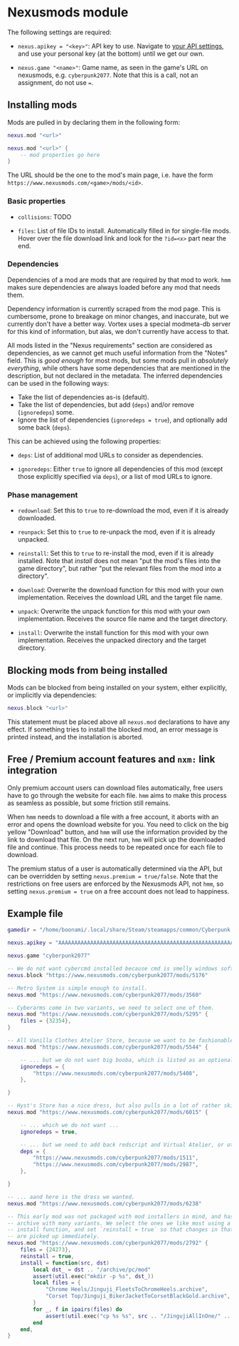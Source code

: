 # Nexusmods module

The following settings are required:

- `nexus.apikey = "<key>"`: API key to use.
  Navigate to [your API settings](https://www.nexusmods.com/users/myaccount?tab=api), and use your personal key (at the bottom) until we get our own.

- `nexus.game "<name>"`:
  Game name, as seen in the game's URL on nexusmods, e.g. `cyberpunk2077`.
  Note that this is a call, not an assignment, do not use `=`.

## Installing mods

Mods are pulled in by declaring them in the following form:

```lua
nexus.mod "<url>"

nexus.mod "<url>" {
    -- mod properties go here
}
```

The URL should be the one to the mod's main page, i.e. have the form `https://www.nexusmods.com/<game>/mods/<id>`.

### Basic properties

- `collisions`: TODO

- `files`: List of file IDs to install.
  Automatically filled in for single-file mods.
  Hover over the file download link and look for the `?id=<x>` part near the end.

### Dependencies

Dependencies of a mod are mods that are required by that mod to work.
`hmm` makes sure dependencies are always loaded before any mod that needs them.

Dependency information is currently scraped from the mod page.
This is cumbersome, prone to breakage on minor changes, and inaccurate, but we currently don't have a better way.
Vortex uses a special modmeta-db server for this kind of information, but alas, we don't currently have access to that.

All mods listed in the "Nexus requirements" section are considered as dependencies, as we cannot get much useful information from the "Notes" field.
This is *good enough* for most mods, but some mods pull in *absolutely everything*, while others have some dependencies that are mentioned in the description, but not declared in the metadata.
The inferred dependencies can be used in the following ways:

- Take the list of dependencies as-is (default).
- Take the list of dependencies, but add (`deps`) and/or remove (`ignoredeps`) some.
- Ignore the list of dependencies (`ignoredeps = true`), and optionally add some back (`deps`).

This can be achieved using the following properties:

- `deps`: List of additional mod URLs to consider as dependencies.

- `ignoredeps`: Either `true` to ignore all dependencies of this mod (except those explicitly specified via `deps`), or a list of mod URLs to ignore.

### Phase management

- `redownload`: Set this to `true` to re-download the mod, even if it is already downloaded.

- `reunpack`: Set this to `true` to re-unpack the mod, even if it is already unpacked.

- `reinstall`: Set this to `true` to re-install the mod, even if it is already installed.
  Note that *install* does not mean "put the mod's files into the game directory", but rather "put the relevant files from the mod into a directory".

- `download`: Overwrite the download function for this mod with your own implementation.
  Receives the download URL and the target file name.

- `unpack`: Overwrite the unpack function for this mod with your own implementation.
  Receives the source file name and the target directory.

- `install`: Overwrite the install function for this mod with your own implementation.
  Receives the unpacked directory and the target directory.

## Blocking mods from being installed

Mods can be blocked from being installed on your system, either explicitly, or implicitly via dependencies:

```lua
nexus.block "<url>"
```

This statement must be placed above all `nexus.mod` declarations to have any effect.
If something tries to install the blocked mod, an error message is printed instead, and the installation is aborted.

## Free / Premium account features and `nxm:` link integration

Only premium account users can download files automatically, free users have to go through the website for each file.
`hmm` aims to make this process as seamless as possible, but some friction still remains.

When `hmm` needs to download a file with a free account, it aborts with an error and opens the download website for you.
You need to click on the big yellow "Download" button, and `hmm` will use the information provided by the link to download that file.
On the next run, `hmm` will pick up the downloaded file and continue.
This process needs to be repeated once for each file to download.

The premium status of a user is automatically determined via the API, but can be overridden by setting `nexus.premium = true/false`.
Note that the restrictions on free users are enforced by the Nexusmods API, not `hmm`, so setting `nexus.premium = true` on a free account does not lead to happiness.

## Example file

```lua
gamedir = "/home/boonami/.local/share/Steam/steamapps/common/Cyberpunk 2077"

nexus.apikey = "AAAAAAAAAAAAAAAAAAAAAAAAAAAAAAAAAAAAAAAAAAAAAAAAAAAAAAAAAAAAAAAAAAAAAAAAAAAAAAAAAAAAAAAAAAAA"

nexus.game "cyberpunk2077"

-- We do not want cybercmd installed because cmd is smelly windows software.
nexus.block "https://www.nexusmods.com/cyberpunk2077/mods/5176"

-- Metro System is simple enough to install.
nexus.mod "https://www.nexusmods.com/cyberpunk2077/mods/3560"

-- Cyberarms come in two variants, we need to select one of them.
nexus.mod "https://www.nexusmods.com/cyberpunk2077/mods/5295" {
	files = {32354},
}

-- All Vanilla Clothes Atelier Store, because we want to be fashionable as soon as possible ...
nexus.mod "https://www.nexusmods.com/cyberpunk2077/mods/5544" {

	-- ... but we do not want big booba, which is listed as an optional dependency.
	ignoredeps = {
		"https://www.nexusmods.com/cyberpunk2077/mods/5408",
	},

}

-- Hyst's Store has a nice dress, but also pulls in a lot of rather skimpy mods ...
nexus.mod "https://www.nexusmods.com/cyberpunk2077/mods/6015" {

	-- ... which we do not want ...
	ignoredeps = true,

	-- ... but we need to add back redscript and Virtual Atelier, or otherwise it won't work ...
	deps = {
		"https://www.nexusmods.com/cyberpunk2077/mods/1511",
		"https://www.nexusmods.com/cyberpunk2077/mods/2987",
	},

}

-- ... aand here is the dress we wanted.
nexus.mod "https://www.nexusmods.com/cyberpunk2077/mods/6238"

-- This early mod was not packaged with mod installers in mind, and has one
-- archive with many variants. We select the ones we like most using a custom
-- install function, and set `reinstall = true` so that changes in that function
-- are picked up immediately.
nexus.mod "https://www.nexusmods.com/cyberpunk2077/mods/2792" {
	files = {24273},
	reinstall = true,
	install = function(src, dst)
		local dst_ = dst .. "/archive/pc/mod"
		assert(util.exec("mkdir -p %s", dst_))
		local files = {
			"Chrome Heels/Jinguji_FleetsToChromeHeels.archive",
			"Corset Top/Jinguji_BikerJacketToCorsetBlackGold.archive",
		}
		for _, f in ipairs(files) do
			assert(util.exec("cp %s %s", src .. "/JingujiAllInOne/" .. f, dst_))
		end
	end,
}

```
